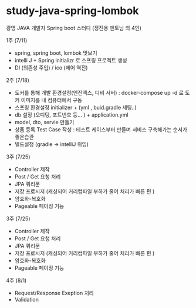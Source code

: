 # study-java-spring-lombok

광명 JAVA 개발자 Spring boot 스터디
(정진용 멘토님 외 4인)

1주 (7/11)
- spring, spring boot, lombok 맛보기
- intelli J + Spring initializr 로 스프링 프로젝트 생성
- DI (의존성 주입) / ico (제어 역전) 


2주 (7/18)
- 도커를 통해 개발 환경설정(엔진엑스, 디비 서버) : docker-compose up -d 로 도커 이미지를 내 컴퓨터에서 구동
- 스프링 환경설정 initializer +  (yml , buid.gradle 세팅..)
- db 설정 (오디팅, 포트번호 등… ) + application.yml
- model, dto, servie 만들기
- 상품 등록 Test Case 작성 : 테스트 케이스부터 만들며 서비스 구축해가는 순서가 좋은습관
- 빌드설정 (gradle -> intelliJ 위임)

3주 (7/25)
- Controller 제작
- Post / Get 요청 처리
- JPA 쿼리문
- 저장 프로시저 (캐싱되어 커리컴파일 부하가 줄어 처리가 빠른 편 )
- 암호화-복호화 
- Pageable 페이징 기능

3주 (7/25)
- Controller 제작
- Post / Get 요청 처리
- JPA 쿼리문
- 저장 프로시저 (캐싱되어 커리컴파일 부하가 줄어 처리가 빠른 편 )
- 암호화-복호화 
- Pageable 페이징 기능

4주 (8/1)
- Request/Response Exeption 처리
- Validation 



